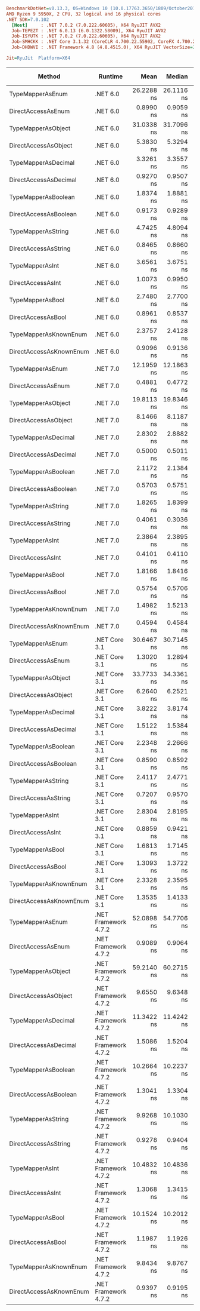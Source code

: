 ``` ini

BenchmarkDotNet=v0.13.3, OS=Windows 10 (10.0.17763.3650/1809/October2018Update/Redstone5), VM=Hyper-V
AMD Ryzen 9 5950X, 2 CPU, 32 logical and 16 physical cores
.NET SDK=7.0.102
  [Host]     : .NET 7.0.2 (7.0.222.60605), X64 RyuJIT AVX2
  Job-TEPEZT : .NET 6.0.13 (6.0.1322.58009), X64 RyuJIT AVX2
  Job-ISYUTK : .NET 7.0.2 (7.0.222.60605), X64 RyuJIT AVX2
  Job-SMHCKK : .NET Core 3.1.32 (CoreCLR 4.700.22.55902, CoreFX 4.700.22.56512), X64 RyuJIT AVX2
  Job-DHDWVI : .NET Framework 4.8 (4.8.4515.0), X64 RyuJIT VectorSize=256

Jit=RyuJit  Platform=X64  

```
|                  Method |              Runtime |       Mean |     Median | Ratio |   Gen0 | Allocated | Alloc Ratio |
|------------------------ |--------------------- |-----------:|-----------:|------:|-------:|----------:|------------:|
|        TypeMapperAsEnum |             .NET 6.0 | 26.2288 ns | 26.1116 ns | 28.86 | 0.0014 |      24 B |          NA |
|      DirectAccessAsEnum |             .NET 6.0 |  0.8990 ns |  0.9059 ns |  1.00 |      - |         - |          NA |
|      TypeMapperAsObject |             .NET 6.0 | 31.0338 ns | 31.7096 ns | 31.08 | 0.0029 |      48 B |          NA |
|    DirectAccessAsObject |             .NET 6.0 |  5.3830 ns |  5.3294 ns |  6.10 | 0.0014 |      24 B |          NA |
|     TypeMapperAsDecimal |             .NET 6.0 |  3.3261 ns |  3.3557 ns |  3.67 |      - |         - |          NA |
|   DirectAccessAsDecimal |             .NET 6.0 |  0.9270 ns |  0.9507 ns |  1.02 |      - |         - |          NA |
|     TypeMapperAsBoolean |             .NET 6.0 |  1.8374 ns |  1.8881 ns |  1.95 |      - |         - |          NA |
|   DirectAccessAsBoolean |             .NET 6.0 |  0.9173 ns |  0.9289 ns |  1.01 |      - |         - |          NA |
|      TypeMapperAsString |             .NET 6.0 |  4.7425 ns |  4.8094 ns |  5.23 |      - |         - |          NA |
|    DirectAccessAsString |             .NET 6.0 |  0.8465 ns |  0.8660 ns |  0.94 |      - |         - |          NA |
|         TypeMapperAsInt |             .NET 6.0 |  3.6561 ns |  3.6751 ns |  4.05 |      - |         - |          NA |
|       DirectAccessAsInt |             .NET 6.0 |  1.0073 ns |  0.9950 ns |  1.11 |      - |         - |          NA |
|        TypeMapperAsBool |             .NET 6.0 |  2.7480 ns |  2.7700 ns |  3.03 |      - |         - |          NA |
|      DirectAccessAsBool |             .NET 6.0 |  0.8961 ns |  0.8537 ns |  1.00 |      - |         - |          NA |
|   TypeMapperAsKnownEnum |             .NET 6.0 |  2.3757 ns |  2.4128 ns |  2.62 |      - |         - |          NA |
| DirectAccessAsKnownEnum |             .NET 6.0 |  0.9096 ns |  0.9136 ns |  1.01 |      - |         - |          NA |
|        TypeMapperAsEnum |             .NET 7.0 | 12.1959 ns | 12.1863 ns | 13.45 |      - |         - |          NA |
|      DirectAccessAsEnum |             .NET 7.0 |  0.4881 ns |  0.4772 ns |  0.54 |      - |         - |          NA |
|      TypeMapperAsObject |             .NET 7.0 | 19.8113 ns | 19.8346 ns | 21.85 | 0.0014 |      24 B |          NA |
|    DirectAccessAsObject |             .NET 7.0 |  8.1466 ns |  8.1187 ns |  8.98 | 0.0014 |      24 B |          NA |
|     TypeMapperAsDecimal |             .NET 7.0 |  2.8302 ns |  2.8882 ns |  3.00 |      - |         - |          NA |
|   DirectAccessAsDecimal |             .NET 7.0 |  0.5000 ns |  0.5011 ns |  0.55 |      - |         - |          NA |
|     TypeMapperAsBoolean |             .NET 7.0 |  2.1172 ns |  2.1384 ns |  2.32 |      - |         - |          NA |
|   DirectAccessAsBoolean |             .NET 7.0 |  0.5703 ns |  0.5751 ns |  0.63 |      - |         - |          NA |
|      TypeMapperAsString |             .NET 7.0 |  1.8265 ns |  1.8399 ns |  2.00 |      - |         - |          NA |
|    DirectAccessAsString |             .NET 7.0 |  0.4061 ns |  0.3036 ns |  0.40 |      - |         - |          NA |
|         TypeMapperAsInt |             .NET 7.0 |  2.3864 ns |  2.3895 ns |  2.63 |      - |         - |          NA |
|       DirectAccessAsInt |             .NET 7.0 |  0.4101 ns |  0.4110 ns |  0.45 |      - |         - |          NA |
|        TypeMapperAsBool |             .NET 7.0 |  1.8166 ns |  1.8416 ns |  2.00 |      - |         - |          NA |
|      DirectAccessAsBool |             .NET 7.0 |  0.5754 ns |  0.5706 ns |  0.63 |      - |         - |          NA |
|   TypeMapperAsKnownEnum |             .NET 7.0 |  1.4982 ns |  1.5213 ns |  1.62 |      - |         - |          NA |
| DirectAccessAsKnownEnum |             .NET 7.0 |  0.4594 ns |  0.4584 ns |  0.51 |      - |         - |          NA |
|        TypeMapperAsEnum |        .NET Core 3.1 | 30.6467 ns | 30.7145 ns | 33.77 | 0.0014 |      24 B |          NA |
|      DirectAccessAsEnum |        .NET Core 3.1 |  1.3020 ns |  1.2894 ns |  1.44 |      - |         - |          NA |
|      TypeMapperAsObject |        .NET Core 3.1 | 33.7733 ns | 34.3361 ns | 37.36 | 0.0029 |      48 B |          NA |
|    DirectAccessAsObject |        .NET Core 3.1 |  6.2640 ns |  6.2521 ns |  6.91 | 0.0014 |      24 B |          NA |
|     TypeMapperAsDecimal |        .NET Core 3.1 |  3.8222 ns |  3.8174 ns |  4.22 |      - |         - |          NA |
|   DirectAccessAsDecimal |        .NET Core 3.1 |  1.5122 ns |  1.5384 ns |  1.67 |      - |         - |          NA |
|     TypeMapperAsBoolean |        .NET Core 3.1 |  2.2348 ns |  2.2666 ns |  2.46 |      - |         - |          NA |
|   DirectAccessAsBoolean |        .NET Core 3.1 |  0.8590 ns |  0.8592 ns |  0.95 |      - |         - |          NA |
|      TypeMapperAsString |        .NET Core 3.1 |  2.4117 ns |  2.4771 ns |  2.66 |      - |         - |          NA |
|    DirectAccessAsString |        .NET Core 3.1 |  0.7207 ns |  0.9570 ns |  1.11 |      - |         - |          NA |
|         TypeMapperAsInt |        .NET Core 3.1 |  2.8304 ns |  2.8195 ns |  3.13 |      - |         - |          NA |
|       DirectAccessAsInt |        .NET Core 3.1 |  0.8859 ns |  0.9421 ns |  0.98 |      - |         - |          NA |
|        TypeMapperAsBool |        .NET Core 3.1 |  1.6813 ns |  1.7145 ns |  2.06 |      - |         - |          NA |
|      DirectAccessAsBool |        .NET Core 3.1 |  1.3093 ns |  1.3722 ns |  1.42 |      - |         - |          NA |
|   TypeMapperAsKnownEnum |        .NET Core 3.1 |  2.3328 ns |  2.3595 ns |  2.57 |      - |         - |          NA |
| DirectAccessAsKnownEnum |        .NET Core 3.1 |  1.3535 ns |  1.4133 ns |  1.56 |      - |         - |          NA |
|        TypeMapperAsEnum | .NET Framework 4.7.2 | 52.0898 ns | 54.7706 ns | 60.37 | 0.0038 |      24 B |          NA |
|      DirectAccessAsEnum | .NET Framework 4.7.2 |  0.9089 ns |  0.9064 ns |  1.00 |      - |         - |          NA |
|      TypeMapperAsObject | .NET Framework 4.7.2 | 59.2140 ns | 60.2715 ns | 62.08 | 0.0076 |      48 B |          NA |
|    DirectAccessAsObject | .NET Framework 4.7.2 |  9.6550 ns |  9.6348 ns | 10.65 | 0.0038 |      24 B |          NA |
|     TypeMapperAsDecimal | .NET Framework 4.7.2 | 11.3422 ns | 11.4242 ns | 12.42 |      - |         - |          NA |
|   DirectAccessAsDecimal | .NET Framework 4.7.2 |  1.5086 ns |  1.5204 ns |  1.67 |      - |         - |          NA |
|     TypeMapperAsBoolean | .NET Framework 4.7.2 | 10.2664 ns | 10.2237 ns | 11.32 |      - |         - |          NA |
|   DirectAccessAsBoolean | .NET Framework 4.7.2 |  1.3041 ns |  1.3304 ns |  1.40 |      - |         - |          NA |
|      TypeMapperAsString | .NET Framework 4.7.2 |  9.9268 ns | 10.1030 ns | 10.94 |      - |         - |          NA |
|    DirectAccessAsString | .NET Framework 4.7.2 |  0.9278 ns |  0.9404 ns |  1.00 |      - |         - |          NA |
|         TypeMapperAsInt | .NET Framework 4.7.2 | 10.4832 ns | 10.4836 ns | 11.56 |      - |         - |          NA |
|       DirectAccessAsInt | .NET Framework 4.7.2 |  1.3068 ns |  1.3415 ns |  1.30 |      - |         - |          NA |
|        TypeMapperAsBool | .NET Framework 4.7.2 | 10.1524 ns | 10.2012 ns | 11.20 |      - |         - |          NA |
|      DirectAccessAsBool | .NET Framework 4.7.2 |  1.1987 ns |  1.1926 ns |  1.33 |      - |         - |          NA |
|   TypeMapperAsKnownEnum | .NET Framework 4.7.2 |  9.8434 ns |  9.8767 ns | 10.92 |      - |         - |          NA |
| DirectAccessAsKnownEnum | .NET Framework 4.7.2 |  0.9397 ns |  0.9195 ns |  1.04 |      - |         - |          NA |
